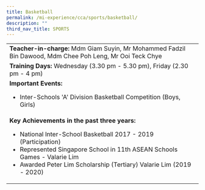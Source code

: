 ```yaml
---
title: Basketball
permalink: /mi-experience/cca/sports/basketball/
description: ""
third_nav_title: SPORTS
---
```


<table border="0" cellspacing="0" cellpadding="0">
<tbody>
<tr>
<td width="616"><strong>Te</strong><strong>acher-in-charge:&nbsp;</strong>Mdm Giam Suyin, Mr Mohammed Fadzil Bin Dawood, Mdm Chee Poh Leng, Mr Ooi Teck Chye</td>
</tr>
<tr>
<td width="616"><strong>Training Days:</strong>&nbsp;Wednesday (3.30 pm - 5.30 pm), Friday (2.30 pm - 4 pm)</td>
</tr>
<tr>
<td width="616"><strong>Important Events:</strong><br />
<ul>
<li>Inter-Schools 'A' Division Basketball Competition (Boys, Girls)</li>
</ul>
</td>
</tr>
<tr>
<td width="616"><strong>Key Achievements in the past three years:</strong><br />
<ul>
<li>National Inter-School Basketball 2017 - 2019 (Participation)</li>
<li>Represented Singapore School in 11th ASEAN Schools Games - Valarie Lim</li>
<li>Awarded Peter Lim Scholarship (Tertiary) Valarie Lim (2019 - 2020)</li>
</ul>
</td>
</tr>
</tbody>
</table>